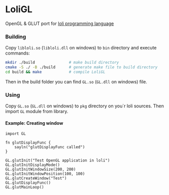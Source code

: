 # LoliGL

OpenGL & GLUT port for [loli programming language](https://github.com/txlyre/loli)

### Building

Copy ``libloli.so`` (``libloli.dll`` on windows) to ``bin`` directory and execute commands: 

```bash
mkdir ./build               # make build directory
cmake -S ./ -B ./build      # generate make file to build directory
cd build && make            # compile LoliGL
```

Then in the build folder you can find ``GL.so`` (``GL.dll`` on windows) file.

### Using

Copy ``GL.so`` (``GL.dll`` on windows) to ``pkg`` directory on you`r loli sources.
Then import ``GL`` module from library.

#### Example: Creating window

```
import GL

fn glutDisplayFunc {
    sayln("glutDisplayFunc called")
}

GL.glutInit("Test OpenGL application in loli")
GL.glutInitDisplayMode()
GL.glutInitWindowSize(200, 200)
GL.glutInitWindowPosition(100, 100)
GL.glutCreateWindow("Test")
GL.glutDisplayFunc()
GL.glutMainLoop()
```